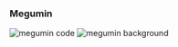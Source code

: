 ### Megumin
![megumin code](assets/screenshots/konoSuba/megumin_code.png)
![megumin background](assets/screenshots/konoSuba/megumin_background.png)

